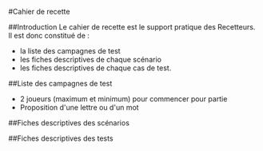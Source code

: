 #Cahier de recette

##Introduction
Le cahier de recette est le support pratique des Recetteurs. Il est donc constitué de :
- la liste des campagnes de test
- les fiches descriptives de chaque scénario
- les fiches descriptives de chaque cas de test.


##Liste des campagnes de test
- 2 joueurs (maximum et minimum) pour commencer pour partie
- Proposition d'une lettre ou d'un mot

##Fiches descriptives des scénarios

##Fiches descriptives des tests
